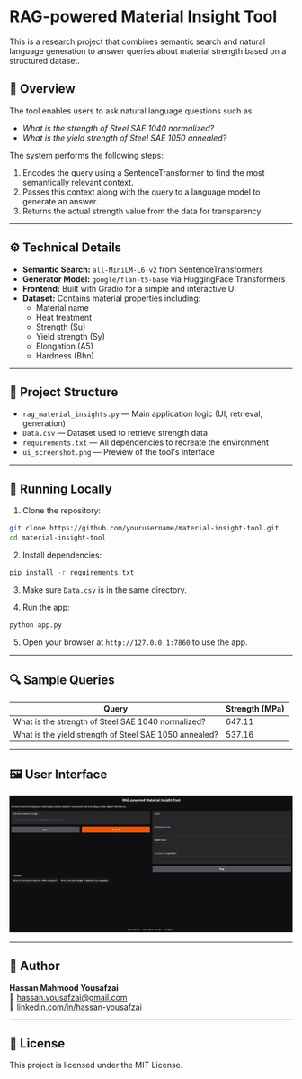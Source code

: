 # RAG-powered Material Insight Tool

This is a research project that combines semantic search and natural language generation to answer queries about material strength based on a structured dataset.

## 🧠 Overview

The tool enables users to ask natural language questions such as:

- *What is the strength of Steel SAE 1040 normalized?*
- *What is the yield strength of Steel SAE 1050 annealed?*

The system performs the following steps:
1. Encodes the query using a SentenceTransformer to find the most semantically relevant context.
2. Passes this context along with the query to a language model to generate an answer.
3. Returns the actual strength value from the data for transparency.

---

## ⚙️ Technical Details

- **Semantic Search:** `all-MiniLM-L6-v2` from SentenceTransformers
- **Generator Model:** `google/flan-t5-base` via HuggingFace Transformers
- **Frontend:** Built with Gradio for a simple and interactive UI
- **Dataset:** Contains material properties including:
  - Material name
  - Heat treatment
  - Strength (Su)
  - Yield strength (Sy)
  - Elongation (A5)
  - Hardness (Bhn)

---

## 📁 Project Structure

- `rag_material_insights.py` — Main application logic (UI, retrieval, generation)
- `Data.csv` — Dataset used to retrieve strength data
- `requirements.txt` — All dependencies to recreate the environment
- `ui_screenshot.png` — Preview of the tool's interface

---

## 🚀 Running Locally

1. Clone the repository:
```bash
git clone https://github.com/yourusername/material-insight-tool.git
cd material-insight-tool
```

2. Install dependencies:
```bash
pip install -r requirements.txt
```

3. Make sure `Data.csv` is in the same directory.

4. Run the app:
```bash
python app.py
```

5. Open your browser at `http://127.0.0.1:7860` to use the app.

---

## 🔍 Sample Queries

| Query                                                  | Strength (MPa) |
|--------------------------------------------------------|----------------|
| What is the strength of Steel SAE 1040 normalized?     | 647.11         |
| What is the yield strength of Steel SAE 1050 annealed? | 537.16         |

---

## 🖼️ User Interface

![App Screenshot](ui_screenshot.png)

---

## 👤 Author

**Hassan Mahmood Yousafzai**  
📧 hassan.yousafzai@gmail.com  
🔗 [linkedin.com/in/hassan-yousafzai](https://linkedin.com/in/hassan-yousafzai)

---

## 📄 License

This project is licensed under the MIT License.
